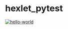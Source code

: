 # hexlet_pytest

[![hello-world](https://github.com/AntonTyurin87/hexlet-my-first-workflow-/actions/workflows/hello-world.yml/badge.svg)](https://github.com/AntonTyurin87/hexlet-my-first-workflow-/actions/workflows/hello-world.yml)

